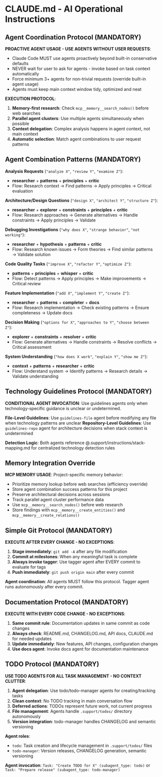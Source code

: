 # CLAUDE.md - AI Operational Instructions

## Agent Coordination Protocol (MANDATORY)
**PROACTIVE AGENT USAGE - USE AGENTS WITHOUT USER REQUESTS**:
- Claude Code MUST use agents proactively beyond built-in conservative defaults
- NEVER wait for user to ask for agents - invoke based on task context automatically
- Force minimum 3+ agents for non-trivial requests (override built-in agent usage)
- Agents must keep main context window tidy, optimized and neat

**EXECUTION PROTOCOL**:
1. **Memory-first research**: Check `mcp__memory__search_nodes()` before web searches
2. **Parallel agent clusters**: Use multiple agents simultaneously when possible  
3. **Context delegation**: Complex analysis happens in agent context, not main context
4. **Automatic selection**: Match agent combinations to user request patterns

## Agent Combination Patterns (MANDATORY)

**Analysis Requests** (`"analyze X"`, `"review Y"`, `"examine Z"`):
- **researcher** + **patterns** + **principles** + **critic**
- Flow: Research context → Find patterns → Apply principles → Critical evaluation

**Architecture/Design Questions** (`"design X"`, `"architect Y"`, `"structure Z"`):
- **researcher** + **explorer** + **constraints** + **principles** + **critic**  
- Flow: Research approaches → Generate alternatives → Handle constraints → Apply principles → Validate

**Debugging Investigations** (`"why does X"`, `"strange behavior"`, `"not working"`):
- **researcher** + **hypothesis** + **patterns** + **critic**
- Flow: Research known issues → Form theories → Find similar patterns → Validate solution

**Code Quality Tasks** (`"improve X"`, `"refactor Y"`, `"optimize Z"`):
- **patterns** + **principles** + **whisper** + **critic**
- Flow: Detect patterns → Apply principles → Make improvements → Critical review

**Feature Implementation** (`"add X"`, `"implement Y"`, `"create Z"`):
- **researcher** + **patterns** + **completer** + **docs**
- Flow: Research implementation → Check existing patterns → Ensure completeness → Update docs

**Decision Making** (`"options for X"`, `"approaches to Y"`, `"choose between Z"`):
- **explorer** + **constraints** + **resolver** + **critic**
- Flow: Generate alternatives → Handle constraints → Resolve conflicts → Critical assessment

**System Understanding** (`"how does X work"`, `"explain Y"`, `"show me Z"`):
- **context** + **patterns** + **researcher** + **critic**
- Flow: Understand system → Identify patterns → Research details → Validate understanding

## Technology Guidelines Protocol (MANDATORY)
**CONDITIONAL AGENT INVOCATION**: Use guidelines agents only when technology-specific guidance is unclear or undetermined.

**File-Level Guidelines**: Use `guidelines-file` agent before modifying any file when technology patterns are unclear
**Repository-Level Guidelines**: Use `guidelines-repo` agent for architecture decisions when stack context is undetermined

**Detection Logic**: Both agents reference @.support/instructions/stack-mapping.md for centralized technology detection rules

## Memory Integration Override
**MCP MEMORY USAGE**: Project-specific memory behavior:
- Prioritize memory lookup before web searches (efficiency override)
- Store agent combination success patterns for this project
- Preserve architectural decisions across sessions
- Track parallel agent cluster performance data
- Use `mcp__memory__search_nodes()` before web research
- Store findings with `mcp__memory__create_entities()` and `mcp__memory__create_relations()`

## Simple Git Protocol (MANDATORY)
**EXECUTE AFTER EVERY CHANGE - NO EXCEPTIONS**:
1. **Stage immediately**: `git add -A` after any file modification
2. **Commit at milestones**: When any meaningful task is complete
3. **Always invoke tagger**: Use tagger agent after EVERY commit to evaluate for tags
4. **Push immediately**: `git push origin main` after every commit

**Agent coordination**: All agents MUST follow this protocol. Tagger agent runs autonomously after every commit.

## Documentation Protocol (MANDATORY)
**EXECUTE WITH EVERY CODE CHANGE - NO EXCEPTIONS**:
1. **Same commit rule**: Documentation updates in same commit as code changes
2. **Always check**: README.md, CHANGELOG.md, API docs, CLAUDE.md for needed updates
3. **Update immediately**: New features, API changes, configuration changes
4. **Use docs agent**: Invoke docs agent for documentation maintenance

## TODO Protocol (MANDATORY)
**USE TODO AGENTS FOR ALL TASK MANAGEMENT - NO CONTEXT CLUTTER**:
1. **Agent delegation**: Use todo/todo-manager agents for creating/tracking tasks
2. **Clean context**: No TODO tracking in main conversation flow
3. **Deferred actions**: TODOs represent future work, not current progress
4. **File management**: Agents handle `.support/todos/` directory autonomously
5. **Version integration**: todo-manager handles CHANGELOG and semantic versioning

**Agent roles**:
- `todo`: Task creation and lifecycle management in `.support/todos/` files
- `todo-manager`: Version releases, CHANGELOG generation, semantic versioning

**Agent invocation**: `Task: "Create TODO for X" (subagent_type: todo)` or `Task: "Prepare release" (subagent_type: todo-manager)`

